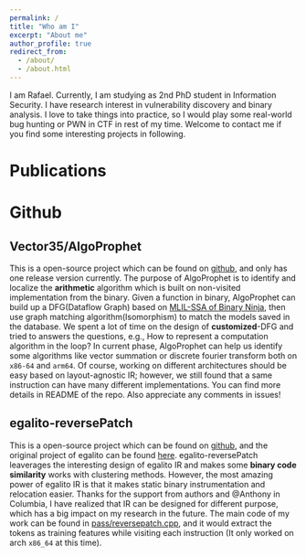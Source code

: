 ```yaml
---
permalink: /
title: "Who am I"
excerpt: "About me"
author_profile: true
redirect_from: 
  - /about/
  - /about.html
---
```


I am Rafael. Currently, I am studying as 2nd PhD student in Information Security. I have research interest in vulnerability discovery and binary analysis. I love to take things into practice, so I would play some real-world bug hunting or PWN in CTF in rest of my time. Welcome to contact me if you find some interesting projects in following.

Publications
======


Github
======

Vector35/AlgoProphet
------
This is a open-source project which can be found on [github](https://github.com/Vector35/AlgoProphet), and only has one release version currently. The purpose of AlgoProphet is to identify and localize the **arithmetic** algorithm which is built on non-visited implementation from the binary. Given a function in binary, AlgoProphet can build up a DFG(Dataflow Graph) based on [MLIL-SSA of Binary Ninja](https://docs.binary.ninja/dev/bnil-mlil.html), then use graph matching algorithm(Isomorphism) to match the models saved in the database. We spent a lot of time on the design of **customized**-DFG and tried to answers the questions, e.g., How to represent a computation algorithm in the loop? In current phase, AlgoProphet can help us identify some algorithms like vector summation or discrete fourier transform both on `x86-64` and `arm64`. Of course, working on different architectures should be easy based on layout-agnostic IR; however, we still found that a same instruction can have many different implementations. You can find more details in README of the repo. Also appreciate any comments in issues!

egalito-reversePatch
------
This is a open-source project which can be found on [github](https://github.com/shinmao/egalito-reversePatch), and the original project of egalito can be found [here](https://github.com/columbia/egalito). egalito-reversePatch leaverages the interesting design of egalito IR and makes some **binary code similarity** works with clustering methods. However, the most amazing power of egalito IR is that it makes static binary instrumentation and relocation easier. Thanks for the support from authors and @Anthony in Columbia, I have realized that IR can be designed for different purpose, which has a big impact on my research in the future. The main code of my work can be found in [pass/reversepatch.cpp](https://github.com/shinmao/egalito-reversePatch/blob/main/src/pass/reversepatch.cpp), and it would extract the tokens as training features while visiting each instruction (It only worked on arch `x86_64` at this time).
